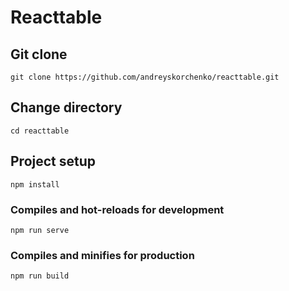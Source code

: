 # Reacttable

## Git clone

```
git clone https://github.com/andreyskorchenko/reacttable.git
```

## Change directory

```
cd reacttable
```

## Project setup

```
npm install
```

### Compiles and hot-reloads for development

```
npm run serve
```

### Compiles and minifies for production

```
npm run build
```
